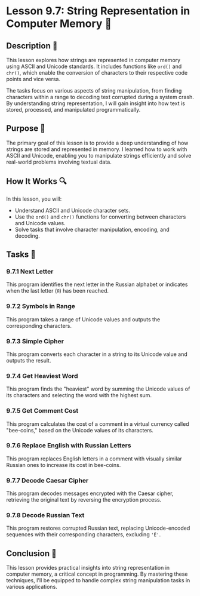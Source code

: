 # Lesson 9.7: String Representation in Computer Memory 💾

## Description 📝

This lesson explores how strings are represented in computer memory using ASCII and Unicode standards.
It includes functions like `ord()` and `chr()`, which enable the conversion of characters to their respective code points and vice versa.

The tasks focus on various aspects of string manipulation, from finding characters within a range to decoding text corrupted during a system crash. By understanding string representation, I will gain insight into how text is stored, processed, and manipulated programmatically.

## Purpose 🎯

The primary goal of this lesson is to provide a deep understanding of how strings are stored and represented in memory.
I learned how to work with ASCII and Unicode, enabling you to manipulate strings efficiently and solve real-world problems involving textual data.

## How It Works 🔍

In this lesson, you will:

-   Understand ASCII and Unicode character sets.
-   Use the `ord()` and `chr()` functions for converting between characters and Unicode values.
-   Solve tasks that involve character manipulation, encoding, and decoding.

## Tasks 📜

### 9.7.1 Next Letter

This program identifies the next letter in the Russian alphabet or indicates when the last letter (`Я`) has been reached.

### 9.7.2 Symbols in Range

This program takes a range of Unicode values and outputs the corresponding characters.

### 9.7.3 Simple Cipher

This program converts each character in a string to its Unicode value and outputs the result.

### 9.7.4 Get Heaviest Word

This program finds the "heaviest" word by summing the Unicode values of its characters and selecting the word with the highest sum.

### 9.7.5 Get Comment Cost

This program calculates the cost of a comment in a virtual currency called "bee-coins," based on the Unicode values of its characters.

### 9.7.6 Replace English with Russian Letters

This program replaces English letters in a comment with visually similar Russian ones to increase its cost in bee-coins.

### 9.7.7 Decode Caesar Cipher

This program decodes messages encrypted with the Caesar cipher, retrieving the original text by reversing the encryption process.

### 9.7.8 Decode Russian Text

This program restores corrupted Russian text, replacing Unicode-encoded sequences with their corresponding characters, excluding `'Ё'`.

## Conclusion 🚀

This lesson provides practical insights into string representation in computer memory, a critical concept in programming.
By mastering these techniques, I'll be equipped to handle complex string manipulation tasks in various applications.
